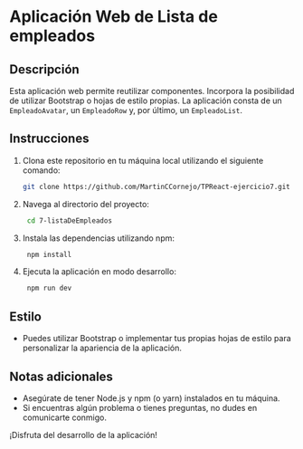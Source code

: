 # Aplicación Web de Lista de empleados

## Descripción
Esta aplicación web permite reutilizar componentes. Incorpora la posibilidad de utilizar Bootstrap o hojas de estilo propias. La aplicación consta de un `EmpleadoAvatar`, un `EmpleadoRow` y, por último, un `EmpleadoList`.


## Instrucciones
1. Clona este repositorio en tu máquina local utilizando el siguiente comando:
   ```bash
   git clone https://github.com/MartinCCornejo/TPReact-ejercicio7.git

2. Navega al directorio del proyecto:
   ```bash
    cd 7-listaDeEmpleados

3. Instala las dependencias utilizando npm:
   ```bash
    npm install

4. Ejecuta la aplicación en modo desarrollo: 
   ```bash
    npm run dev

## Estilo

* Puedes utilizar Bootstrap o implementar tus propias hojas de estilo para personalizar la apariencia de la aplicación.

## Notas adicionales

* Asegúrate de tener Node.js y npm (o yarn) instalados en tu máquina.
* Si encuentras algún problema o tienes preguntas, no dudes en comunicarte conmigo.

¡Disfruta del desarrollo de la aplicación!